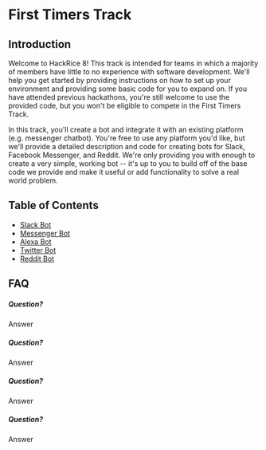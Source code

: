 # First Timers Track

## Introduction

Welcome to HackRice 8! This track is intended for teams in which a majority of members have little to no experience with software development. We'll help you get started by providing instructions on how to set up your environment and providing some basic code for you to expand on. If you have attended previous hackathons, you're still welcome to use the provided code, but you won't be eligible to compete in the First Timers Track.

In this track, you'll create a bot and integrate it with an existing platform (e.g. messenger chatbot). You're free to use any platform you'd like, but we'll provide a detailed description and code for creating bots for Slack, Facebook Messenger, and Reddit. We're only providing you with enough to create a very simple, working bot -- it's up to you to build off of the base code we provide and make it useful or add functionality to solve a real world problem. 

## Table of Contents
* [Slack Bot](https://github.com/jpa99/HR8-First-Timers-Track/tree/master/slack-bot)
* [Messenger Bot](https://github.com/jpa99/HR8-First-Timers-Track/tree/master/messenger-bot)
* [Alexa Bot](https://github.com/jpa99/HR8-First-Timers-Track/tree/master/alexa-bot)
* [Twitter Bot](https://github.com/jpa99/HR8-First-Timers-Track/tree/master/twitter-bot)
* [Reddit Bot](https://github.com/jpa99/HR8-First-Timers-Track/tree/master/reddit-bot)
  
  
## FAQ
  
##### Question?
Answer

##### Question?
Answer

##### Question?
Answer

##### Question?
Answer
  
